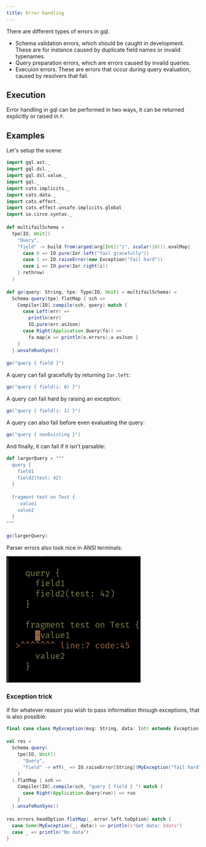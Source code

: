 ```yaml
---
title: Error handling
---
```

There are different types of errors in gql.

* Schema validation errors, which should be caught in development.
These are for instance caused by duplicate field names or invalid typenames.
* Query preparation errors, which are errors caused by invalid queries.
* Execuion errors. These are errors that occur during query evaluation, caused by resolvers that fail.

## Execution
Error handling in gql can be performed in two ways, it can be returned explicitly or raised in `F`.

## Examples
Let's setup the scene:
```scala mdoc
import gql.ast._
import gql.dsl._
import gql.dsl.value._
import gql._
import cats.implicits._
import cats.data._
import cats.effect._
import cats.effect.unsafe.implicits.global
import io.circe.syntax._
  
def multifailSchema = 
  tpe[IO, Unit](
    "Query", 
    "field" -> build.from(arged(arg[Int]("i", scalar(10))).evalMap{ 
      case 0 => IO.pure(Ior.left("fail gracefully"))
      case 1 => IO.raiseError(new Exception("fail hard"))
      case i => IO.pure(Ior.right(i))
    }.rethrow)
  )

def go(query: String, tpe: Type[IO, Unit] = multifailSchema) = 
  Schema.query(tpe).flatMap { sch =>
    Compiler[IO].compile(sch, query) match {
      case Left(err) => 
        println(err)
        IO.pure(err.asJson)
      case Right(Application.Query(fa)) => 
        fa.map{x => println(x.errors);x.asJson }
    }
  }.unsafeRunSync()
  
go("query { field }")
```

A query can fail gracefully by returning `Ior.left`:
```scala mdoc
go("query { field(i: 0) }")
```

A query can fail hard by raising an exception:
```scala mdoc
go("query { field(i: 1) }")
```

A query can also fail before even evaluating the query:
```scala mdoc
go("query { nonExisting }")
```

And finally, it can fail if it isn't parsable:
```scala mdoc
def largerQuery = """
  query {
    field1
    field2(test: 42)
  }
  
  fragment test on Test {
    -value1
    value2 
  }
"""

go(largerQuery)
```
Parser errors also look nice in ANSI terminals:

![Terminal output](error_image.png)

### Exception trick
If for whatever reason you wish to pass information through exceptions, that is also possible:
```scala mdoc
final case class MyException(msg: String, data: Int) extends Exception(msg)

val res = 
  Schema.query(
    tpe[IO, Unit](
      "Query",
      "field" -> eff(_ => IO.raiseError[String](MyException("fail hard", 42)))
    )
  ).flatMap { sch =>
    Compiler[IO].compile(sch, "query { field } ") match {
      case Right(Application.Query(run)) => run
    }
  }.unsafeRunSync()
  
res.errors.headOption.flatMap(_.error.left.toOption) match {
  case Some(MyException(_, data)) => println(s"Got data: $data")
  case _ => println("No data")
}
```
